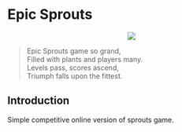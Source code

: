 # Epic Sprouts

<p align="center"><img src="https://i.imgur.com/WVMdbDI.png"></p>

> Epic Sprouts game so grand,\
> Filled with plants and players many.\
> Levels pass, scores ascend,\
> Triumph falls upon the fittest.

## Introduction

Simple competitive online version of sprouts game.